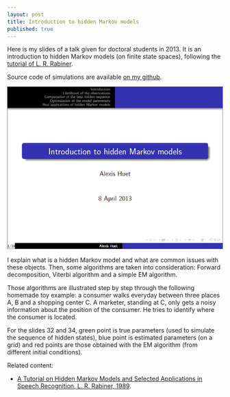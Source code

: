 ```yaml
---
layout: post
title: Introduction to hidden Markov models
published: true
---
```

Here is my slides of a talk given for doctoral students in 2013. It is an introduction to hidden Markov models (on finite state spaces), following the <a href="../images/2014-6-11-Introduction-hmm/rabiner1989tutorial_hmm.pdf" target="_blank">tutorial of L. R. Rabiner</a>.

Source code of simulations are available <a href="https://github.com/ahstat/introduction-hmm">on my github</a>.

<a href="../images/2014-6-11-Introduction-hmm/HMM_introduction.pdf" target="_blank"><img src = "../images/2014-6-11-Introduction-hmm/HMM_introduction.png"></a>



I explain what is a hidden Markov model and what are common issues with these objects. Then, some algorithms are taken into consideration: Forward decomposition, Viterbi algorithm and a simple EM algorithm.

Those algorithms are illustrated step by step through the following homemade toy example: a consumer walks everyday between three places A, B and a shopping center C. A marketer, standing at C, only gets a noisy information about the position of the consumer. He tries to identify where the consumer is located.

For the slides 32 and 34, green point is true parameters (used to simulate the sequence of hidden states), blue point is estimated parameters (on a grid) and red points are those obtained with the EM algorithm (from different initial conditions).

Related content:
<ul>
	<li><a href="../images/2014-6-11-Introduction-hmm/rabiner1989tutorial_hmm.pdf" target="_blank">A Tutorial on Hidden Markov Models and Selected Applications in Speech Recognition, L. R. Rabiner, 1989</a>.</li>
</ul>